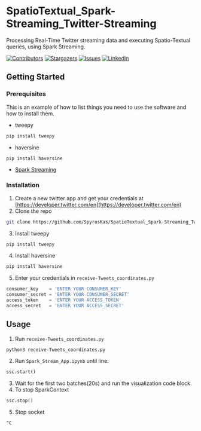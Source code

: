 # SpatioTextual_Spark-Streaming_Twitter-Streaming
Processing Real-Time Twitter streaming data and executing Spatio-Textual queries, using Spark Streaming.

[![Contributors][contributors-shield]][contributors-url]
[![Stargazers][stars-shield]][stars-url]
[![Issues][issues-shield]][issues-url]
[![LinkedIn][linkedin-shield]][linkedin-url]

<!-- GETTING STARTED -->
## Getting Started


### Prerequisites

This is an example of how to list things you need to use the software and how to install them.
* tweepy
```sh
pip install tweepy
```
* haversine
```sh
pip install haversine
```
* [Spark Streaming](https://spark.apache.org/docs/latest/streaming-programming-guide.html)

### Installation

1. Create a new twitter app and get your credentials at [https://developer.twitter.com/en](https://developer.twitter.com/en)
2. Clone the repo
```sh
git clone https://github.com/SpyrosKas/SpatioTextual_Spark-Streaming_Twitter-Streaming.git
```
3. Install tweepy 
```sh
pip install tweepy
```
4. Install haversine 
```sh
pip install haversine
```
5. Enter your credentials in `receive-Tweets_coordinates.py`
```python
consumer_key    = 'ENTER YOUR CONSUMER_KEY'
consumer_secret = 'ENTER YOUR CONSUMER_SECRET'
access_token    = 'ENTER YOUR ACCESS_TOKEN'
access_secret   = 'ENTER YOUR ACCESS_SECRET'
```
<!-- USAGE EXAMPLES -->
## Usage
1. Run `receive-Tweets_coordinates.py`
```sh
python3 receive-Tweets_coordinates.py
```
2. Run `Spark_Stream_App.ipynb` until line:
```python
ssc.start()
```
3. Wait for the first two batches(20s) and run the visualization code block.
4. To stop SparkContext
```python
ssc.stop()
```
5. Stop socket
```sh
^C
```






<!-- MARKDOWN LINKS & IMAGES -->
[contributors-shield]: https://img.shields.io/github/contributors/SpyrosKas/SpatioTextual_Spark-Streaming_Twitter-Streaming.svg?style=flat-square
[contributors-url]: https://github.com/SpyrosKas/SpatioTextual_Spark-Streaming_Twitter-Streaming/graphs/contributors
[stars-shield]: https://img.shields.io/github/stars/SpyrosKas/SpatioTextual_Spark-Streaming_Twitter-Streaming.svg?style=flat-square
[stars-url]: https://github.com/SpyrosKas/SpatioTextual_Spark-Streaming_Twitter-Streaming/stargazers
[issues-shield]: https://img.shields.io/github/issues/SpyrosKas/SpatioTextual_Spark-Streaming_Twitter-Streaming.svg?style=flat-square
[issues-url]: https://github.com/SpyrosKas/SpatioTextual_Spark-Streaming_Twitter-Streaming/issues
[linkedin-shield]: https://img.shields.io/badge/-LinkedIn-black.svg?style=flat-square&logo=linkedin&colorB=555
[linkedin-url]: https://gr.linkedin.com/in/spyros-kasdaglis
